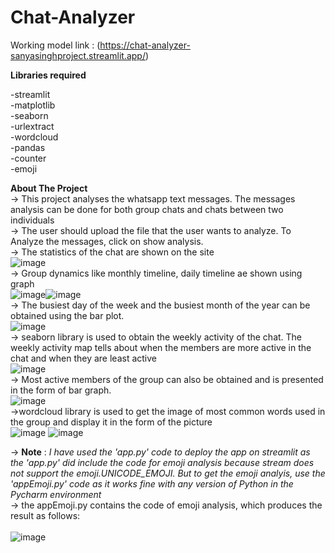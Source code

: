 # Chat-Analyzer

Working model link : (https://chat-analyzer-sanyasinghproject.streamlit.app/)<br/>

**Libraries required**

-streamlit<br />
-matplotlib<br />
-seaborn<br />
-urlextract<br />
-wordcloud<br />
-pandas<br />
-counter<br />
-emoji<br />


**About The Project**<br/>
-> This project analyses the whatsapp text messages. The messages analysis can be done for both group chats and chats between two individuals<br/>
-> The user should upload the file that the user wants to analyze. To Analyze the messages, click on show analysis.<br/>
-> The statistics of the chat are shown on the site<br/>
![image](https://github.com/sxnyx/Chat-Analyzer/assets/112766278/5d53bc3b-3a0e-4020-9ce8-55578570a7a4)<br/>
-> Group dynamics like monthly timeline, daily timeline ae shown using graph<br/>
![image](https://github.com/sxnyx/Chat-Analyzer/assets/112766278/44bd221b-99c8-474c-8c96-77fcb3f8fc64)![image](https://github.com/sxnyx/Chat-Analyzer/assets/112766278/2e5960f0-833e-4258-97b1-44881cf5b072)<br/>
-> The busiest day of the week and the busiest month of the year can be obtained using the bar plot.<br/>
![image](https://github.com/sxnyx/Chat-Analyzer/assets/112766278/2ecce064-6a8a-44f3-a466-9d88dc72826a)<br/>
-> seaborn library is used to obtain the weekly activity of the chat. The weekly activity map tells about when the members are more active in the chat and when they are least active<br/>
![image](https://github.com/sxnyx/Chat-Analyzer/assets/112766278/1cd76ff1-ab7d-4ef2-92c3-4dca32b16a13)<br/>
-> Most active members of the group can also be obtained and is presented in the form of bar graph. <br/>
![image](https://github.com/sxnyx/Chat-Analyzer/assets/112766278/5f208630-51cc-4854-b3a9-aa9f079a3b4d)<br/>
->wordcloud library is used to get the image of most common words used in the group and display it in the form of the picture<br/>
![image](https://github.com/sxnyx/Chat-Analyzer/assets/112766278/b947c368-365e-4769-8d42-4a6e95701ede)
![image](https://github.com/sxnyx/Chat-Analyzer/assets/112766278/b56255d6-0e3c-4b74-8738-6b3d869b129a)

-> __Note__ : *I have used the 'app.py' code to deploy the app on streamlit as the 'app.py' did include the code for emoji analysis because stream does not support the emoji.UNICODE_EMOJI. But to get the emoji analyis, use the 'appEmoji.py' code as it works fine with any version of Python in the Pycharm environment*<br/>
-> the appEmoji.py contains the code of emoji analysis, which produces the result as follows:<br/><br/>
![image](https://github.com/sxnyx/Chat-Analyzer/assets/112766278/47e56489-5229-4d0e-8dd1-10d1ab740751)














